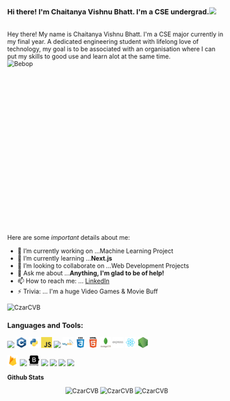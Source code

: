 ### Hi there! I'm Chaitanya Vishnu Bhatt. I'm a CSE undergrad.<img src="https://media.giphy.com/media/hvRJCLFzcasrR4ia7z/giphy.gif" width="25px">
<br />
Hey there! My name is Chaitanya Vishnu Bhatt. I'm a CSE major currently in my final year. A dedicated engineering student with lifelong love of technology, my goal is to be associated with an organisation where I can put my skills to good use and learn alot at the same time. 
<img align="right" alt="Bebop" src="https://media4.giphy.com/media/v1.Y2lkPTc5MGI3NjExNTZkY2FkZGQ4MWU3YTM2ZDZhZWMyYTQzODljNjBjNzM2YzliMzlmOSZlcD12MV9pbnRlcm5hbF9naWZzX2dpZklkJmN0PWc/ZDZYjNki8esvt0qVAG/giphy.gif" width="520" height="400" />

Here are some *important* details about me:

- 🔭 I’m currently working on ...Machine Learning Project
- 🌱 I’m currently learning ...**Next.js**
- 👯 I’m looking to collaborate on ...Web Development Projects
- 💬 Ask me about ...**Anything, I'm glad to be of help!**
- 📫 How to reach me: ... [LinkedIn](https://www.linkedin.com/in/chaitanyavishnubhatt/)
- ⚡ Trivia: ... I'm a huge Video Games & Movie Buff 

<p align="left"> <img src="https://komarev.com/ghpvc/?username=CzarCVB&label=Profile%20views&color=0e75b6&style=flat" alt="CzarCVB" /> </p>

<h3 align="left">Languages and Tools:</h3>
<code><img height="25" src="https://www.vectorlogo.zone/logos/git-scm/git-scm-icon.svg"></code>
<code><img height="25" src="https://raw.githubusercontent.com/github/explore/80688e429a7d4ef2fca1e82350fe8e3517d3494d/topics/cpp/cpp.png"></code>
<code><img height="25" src="https://raw.githubusercontent.com/github/explore/80688e429a7d4ef2fca1e82350fe8e3517d3494d/topics/python/python.png"></code>
<code><img height="25" src="https://raw.githubusercontent.com/github/explore/80688e429a7d4ef2fca1e82350fe8e3517d3494d/topics/javascript/javascript.png"></code>
<code><img height="25" src="https://cdn.jsdelivr.net/gh/devicons/devicon/icons/kotlin/kotlin-original.svg"></code>
<code><img height="25" src="https://raw.githubusercontent.com/devicons/devicon/master/icons/mysql/mysql-original-wordmark.svg"></code>
<code><img height="25" src="https://raw.githubusercontent.com/devicons/devicon/master/icons/css3/css3-original-wordmark.svg"></code>
<code><img height="25" src="https://raw.githubusercontent.com/devicons/devicon/master/icons/html5/html5-original-wordmark.svg"></code>
<code><img height="25" src="https://raw.githubusercontent.com/devicons/devicon/master/icons/mongodb/mongodb-original-wordmark.svg"></code>
<code><img height="25" src="https://raw.githubusercontent.com/devicons/devicon/master/icons/express/express-original-wordmark.svg"></code>
<code><img height="25" src="https://raw.githubusercontent.com/github/explore/80688e429a7d4ef2fca1e82350fe8e3517d3494d/topics/react/react.png"></code>
<code><img height="25" src="https://raw.githubusercontent.com/github/explore/80688e429a7d4ef2fca1e82350fe8e3517d3494d/topics/nodejs/nodejs.png"></code>

<code><img height="25" src="https://raw.githubusercontent.com/github/explore/80688e429a7d4ef2fca1e82350fe8e3517d3494d/topics/firebase/firebase.png"></code>
<code><img height="25" src="https://www.vectorlogo.zone/logos/heroku/heroku-icon.svg"></code>
<code><img height="25" src="https://raw.githubusercontent.com/devicons/devicon/master/icons/bootstrap/bootstrap-plain-wordmark.svg"></code>
<code><img height="25" src="https://www.vectorlogo.zone/logos/getpostman/getpostman-icon.svg"></code>
<code><img height="25" src="https://cdn.jsdelivr.net/gh/devicons/devicon/icons/jupyter/jupyter-original.svg"></code>
<code><img height="25" src="https://cdn.jsdelivr.net/gh/devicons/devicon/icons/androidstudio/androidstudio-original.svg"></code>
<code><img height="25" src="https://cdn.jsdelivr.net/gh/devicons/devicon/icons/vscode/vscode-original.svg"></code>

**Github Stats**
<div align="center">
  <img height="180px" src="https://github-readme-stats.vercel.app/api?username=CzarCVB&show_icons=true&theme=gotham" alt="CzarCVB" />  
  <img height="180px" src="https://github-readme-stats.vercel.app/api/top-langs/?username=CzarCVB&layout=compact&show_icons=true&theme=gotham&hide=jupyter%20notebook" alt="CzarCVB" />
  <img height="180px" src="http://github-readme-streak-stats.herokuapp.com?user=CzarCVB&theme=gotham&hide_border=false&date_format=M%20j%5B%2C%20Y%5D" alt="CzarCVB" />
</div>






